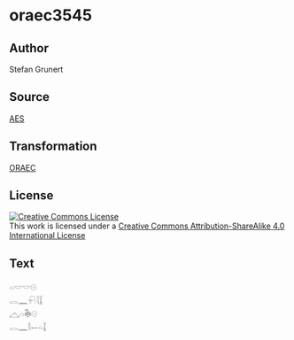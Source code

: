 # oraec3545

## Author

Stefan Grunert

## Source

[AES](https://github.com/simondschweitzer/aes)

## Transformation

[ORAEC](https://oraec.github.io/)

## License

<a rel="license" href="http://creativecommons.org/licenses/by-sa/4.0/"><img alt="Creative Commons License" style="border-width:0" src="https://i.creativecommons.org/l/by-sa/4.0/88x31.png" /></a><br />This work is licensed under a <a rel="license" href="http://creativecommons.org/licenses/by-sa/4.0/">Creative Commons Attribution-ShareAlike 4.0 International License</a>

## Text

𓏏𓎟𓎟𓇳<br>
𓂋𓈖𓍯𓇋𓆼<br>
𓈏𓏏𓇗𓇳<br>
𓂋𓈖𓎛𓍿𓏏𓆼<br>
